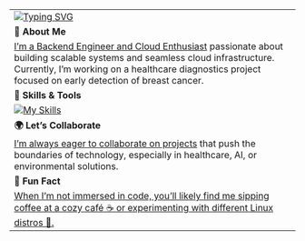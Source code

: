 <table>
    <tr>
        <td colspan="2">
            <a href="https://github.com/yourusername" target="_blank">
                <img src="https://readme-typing-svg.herokuapp.com?font=Fira+Code&weight=500&size=25&pause=1000&color=F75459&center=false&vCenter=true&width=435&lines=Judy.G!;Backend+%26+Cloud+Engineer" alt="Typing SVG" />
            </a>
        </td>
    </tr>
    <tr>
        <td colspan="2"><strong>🚀 About Me</strong></td>
    </tr>
    <tr>
        <td colspan="2">
            <ins>I’m a Backend Engineer and Cloud Enthusiast</ins> passionate about building scalable systems and seamless cloud infrastructure. Currently, I’m working on a healthcare diagnostics project focused on early detection of breast cancer.
        </td>
    </tr>
    <tr>
        <td colspan="2"><strong>🔧 Skills & Tools</strong></td>
    </tr>
    <tr>
        <td colspan="2">
            <a href="https://skillicons.dev/icons?i=aws,jenkins,php,python,bash,fastapi,postman,linux,terraform,ansible,docker,dynamodb,kubernetes,git,&perline=3" target="_blank">
                <img src="https://skillicons.dev/icons?i=aws,jenkins,php,python,bash,fastapi,postman,linux,terraform,ansible,docker,dynamodb,kubernetes,git,&perline=3" alt="My Skills" />
            </a>
        </td>
    </tr>
    <tr>
        <td colspan="2"><strong>🌍 Let’s Collaborate</strong></td>
    </tr>
    <tr>
        <td colspan="2">
            <ins>I’m always eager to collaborate on projects</ins> that push the boundaries of technology, especially in healthcare, AI, or environmental solutions.
        </td>
    </tr>
    <tr>
        <td colspan="2"><strong>💬 Fun Fact</strong></td>
    </tr>
    <tr>
        <td colspan="2">
            <ins>When I’m not immersed in code, you’ll likely find me sipping coffee at a cozy café ☕ or experimenting with different Linux distros 🐧.</ins>
        </td>
    </tr>
</table>
